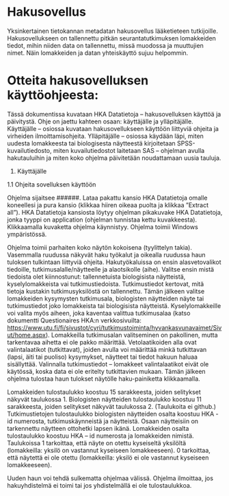 # Hakusovellus

Yksinkertainen tietokannan metadatan hakusovellus lääketieteen tutkijoille.
Hakusovellukseen on tallennettu pitkän seurantatutkimuksen lomakkeiden tiedot,
mihin niiden data on tallennettu, missä muodossa ja muuttujien nimet.
Näin lomakkeiden ja datan yhteiskäyttö sujuu helpommin.

# Otteita hakusovelluksen käyttöohjeesta:

Tässä dokumentissa kuvataan HKA Datatietoja – hakusovelluksen käyttöä ja päivitystä. Ohje on jaettu kahteen osaan: 
käyttäjälle ja ylläpitäjälle. Käyttäjälle – osiossa kuvataan hakusovellukseen käyttöön liittyviä ohjeita ja virheiden 
ilmoittamisohjeita. Ylläpitäjälle – osiossa käydään läpi, miten uudesta lomakkeesta tai biologisesta näytteestä kirjoitetaan 
SPSS-kuvailutiedosto, miten kuvailutiedostot laitetaan SAS – ohjelman avulla hakutauluihin ja miten koko ohjelma päivitetään 
noudattamaan uusia tauluja. 

1. Käyttäjälle 

1.1 Ohjeita sovelluksen käyttöön 

Ohjelma sijaitsee ######. Lataa pakattu kansio HKA Datatietoja omalle koneellesi ja pura kansio (klikkaa hiiren oikeaa puolta ja klikkaa ”Extract all”). 
HKA Datatietoja kansiosta löytyy ohjelman pikakuvake HKA Datatietoja, jonka tyyppi on application (ohjelman tunnistaa kettu kuvakkeesta). 
Klikkaamalla kuvaketta ohjelma käynnistyy. Ohjelma toimii Windows ympäristössä. 

Ohjelma toimii parhaiten koko näytön kokoisena (tyylittelyn takia). Vasemmalla ruudussa näkyvät haku työkalut ja oikealla ruudussa haun tuloksen tulkintaan
liittyviä ohjeita. Hakutyökaluissa on ensin alasvetovalikot tiedoille, tutkimusalalle/näytteelle ja alaotsikolle (aihe). Valitse ensin mistä tiedoista olet
kiinnostunut: tallennetuista biologisista näytteistä, kyselylomakkeista vai tutkimustiedoista. Tutkimustiedot kertovat, mitä tietoja kustakin tutkimusyksilöstä
on tallennettu. Tämän jälkeen valitse lomakkeiden kysymysten tutkimusala, biologisten näytteiden näyte tai tutkimustiedot joko lomakkeista tai biologisista näytteistä. 
Kyselylomakkeille voi valita myös aiheen, joka kaventaa valittua tutkimusalaa (katso dokumentti Questionaires HKA:n verkkosivuilta: 
https://www.utu.fi/fi/sivustot/cyri/tutkimustoiminta/hyvankasvunavaimet/Sivut/home.aspx). Lomakkeilla tutkimusalan valitseminen on pakollinen,
mutta tarkentavaa aihetta ei ole pakko määrittää. Vetolaatikoiden alla ovat valintalaatikot (tutkittavat), joiden avulla voi määrittää minkä tutkittavan
(lapsi, äiti tai puoliso) kysymykset, näytteet tai tiedot hakuun haluaa sisällyttää. Valinnalla tutkimustiedot – lomakkeet valintalaatikot eivät ole käytössä, 
koska data ei ole eritelty tutkittavien mukaan. Tämän jälkeen ohjelma tulostaa haun tulokset näytölle haku-painiketta klikkaamalla. 

Lomakkeiden tulostaulukko koostuu 15 sarakkeesta, joiden selitykset näkyvät taulukossa 1. Biologisten näytteiden tulostaulukko koostuu 11 sarakkeesta, joiden 
selitykset näkyvät taulukossa 2. (Taulukoita ei github.) Tutkimustietojen tulostaulukko biologisten näytteiden osalta koostuu HKA -id numerosta,
tutkimuskäynneistä ja näytteistä. Osaan näytteisiin on tarkennettu näytteen ottohetki lapsen ikänä. Lomakkeiden osalta tulostaulukko koostuu 
HKA – id numerosta ja lomakkeiden nimistä. Taulukoissa 1 tarkoittaa, että näyte on otettu kyseiseltä yksilöltä (lomakkeilla: yksilö on vastannut kyseiseen lomakkeeseen). 
0 tarkoittaa, että näytettä ei ole otettu (lomakkeilla: yksilö ei ole vastannut kyseiseen lomakkeeseen).   

Uuden haun voi tehdä sulkematta ohjelmaa välissä. Ohjelma ilmoittaa, jos hakuyhdistelmä ei toimi tai jos yhdistelmällä ei ole tulostaulukkoa. 

